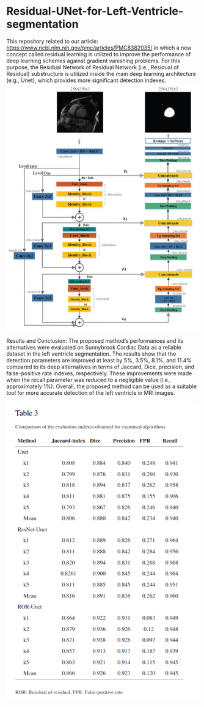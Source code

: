 # Residual-UNet-for-Left-Ventricle-segmentation
This repository related to our article: 
https://www.ncbi.nlm.nih.gov/pmc/articles/PMC8382035/ in which a new concept called residual learning is utilized to improve the performance of deep learning schemes against gradient vanishing problems. For this purpose, the Residual Network of Residual Network (i.e., Residual of Residual) substructure is utilized inside the main deep learning architecture (e.g., Unet), which provides more significant detection
indexes. 
<img src="/images/ROR_Unet.jpg" alt="Alt text" title="Optional title">

Results and Conclusion: The proposed method’s performances and its alternatives were evaluated on Sunnybrook Cardiac Data as a reliable dataset in the left ventricle segmentation. The results show that the detection parameters are improved at least by 5%, 3.5%, 8.1%, and
11.4% compared to its deep alternatives in terms of Jaccard, Dice, precision, and false-positive rate indexes, respectively. These improvements were made when the recall parameter was reduced to a negligible value (i.e., approximately 1%). Overall, the proposed method can be used as a suitable tool for more accurate detection of the left ventricle in MRI images.

<img src="/images/Result.png" alt="Alt text" title="Optional title">


